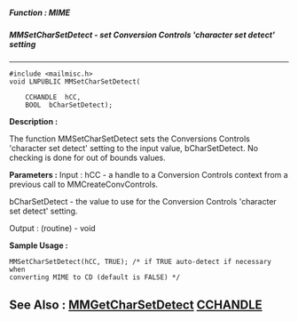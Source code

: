 ##### Function : MIME
##### MMSetCharSetDetect - set Conversion Controls 'character set detect' setting
---
```
#include <mailmisc.h>
void LNPUBLIC MMSetCharSetDetect(

	CCHANDLE  hCC,
	BOOL  bCharSetDetect);
```
**Description :**

The function  MMSetCharSetDetect sets the Conversions Controls 'character set 
detect' setting to the input value, bCharSetDetect.  No checking is done for 
out of bounds values.

**Parameters :**
Input :
hCC  -  a handle to a Conversion Controls context from a previous call to MMCreateConvControls.

bCharSetDetect  -  the value to use for the Conversion Controls 'character set detect' setting.

Output :
(routine)  -  void



**Sample Usage :**
```
MMSetCharSetDetect(hCC, TRUE); /* if TRUE auto-detect if necessary when 
converting MIME to CD (default is FALSE) */
```
**See Also :**
[MMGetCharSetDetect](/domino-c-api-docs/reference/Func/MMGetCharSetDetect)
[CCHANDLE](/domino-c-api-docs/reference/Data/CCHANDLE)
---
